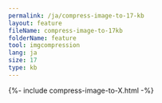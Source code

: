 ```yaml
---
permalink: /ja/compress-image-to-17-kb
layout: feature
fileName: compress-image-to-17kb
folderName: feature
tool: imgcompression
lang: ja
size: 17
type: kb
---
```


{%- include compress-image-to-X.html -%}
